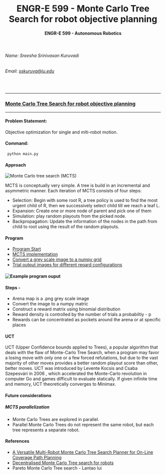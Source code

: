 # <div align="center"> ENGR-E 599 - Monte Carlo Tree Search for robot objective planning
####  <div align="center"> ENGR-E 599 - Autonomous Robotics

<br>

###### Name: Sreesha Srinivasan Kuruvadi
###### Email: *sskuruva@iu.edu*
<br>

***
### [Monte Carlo Tree Search for robot objective planning](https://github.iu.edu/sskuruva/as_engr-599_final_project)
***

#### Problem Statement:
Objective optimization for single and mlti-robot motion.

#### Command:
<code> python main.py  </code>

#### Approach
![Monte Carlo tree search (MCTS)](https://github.iu.edu/sskuruva/as_engr-599_final_project/blob/master/media/mcts.png)


MCTS is conceptually very simple. A tree is build in an incremental and asymmetric
manner. Each iteration of MCTS consists of four steps:
- Selection: Begin with some root R, a tree policy is used to find the most urgent child of
R, then we successively select child till we reach a leaf L.
- Expansion: Create one or more node of parent and pick one of
them
- Simulation: play random playouts from the picked node.
- Backpropagation: Update the information of the nodes in the path from child to root using the
result of the random playouts.

#### Program
- [Program Start](https://github.iu.edu/sskuruva/as_engr-599_final_project/blob/master/main.py)
- [MCTS implementation](https://github.iu.edu/sskuruva/as_engr-599_final_project/blob/master/mcts/algorithm/mcts.py)
- [Convert a grey scale image to a numpy grid](https://github.iu.edu/sskuruva/as_engr-599_final_project/blob/master/image_to_grid.py)
- [Trial output images for different reqard configurations](https://github.iu.edu/sskuruva/as_engr-599_final_project/tree/master/outputs)

#### ![Example program ouput](https://github.iu.edu/sskuruva/as_engr-599_final_project/blob/master/output_arena.png)

#### Steps - 
- Arena map is a .png grey scale image
- Convert the image to a numpy matric
- Construct a reward matrix using binomial distribution
- Reward density is controlled by the number of trials a probabiltiy - p
- Rewards can be concentrated as pockets around the arena or at specific places

#### UCT
UCT (Upper Confidence bounds applied to Trees), a popular algorithm that deals with the flaw of Monte-Carlo Tree Search, when a program may favor a losing move with only one or a few forced refutations, but due to the vast majority of other moves provides a better random playout score than other, better moves. UCT was introduced by Levente Kocsis and Csaba Szepesvári in 2006 , which accelerated the Monte-Carlo revolution in computer Go and games difficult to evaluate statically. If given infinite time and memory, UCT theoretically converges to Minimax.

#### Future considerations
##### MCTS parallelization
- Monte Carlo Trees are explored in parallel. 
- Parallel Monte Carlo Trees do not represent the same robot, but each tree represents a separate robot.

#### References
- [A Versatile Multi-Robot Monte Carlo Tree Search Planner
for On-Line Coverage Path Planning](https://arxiv.org/pdf/2002.04517.pdf)
- [Decentralised Monte Carlo Tree search for robots](https://opus.lib.uts.edu.au/bitstream/10453/97186/1/WAFR_2016_paper_50.pdf)
- Pareto Monte Carlo Tree search - Lantao lui

